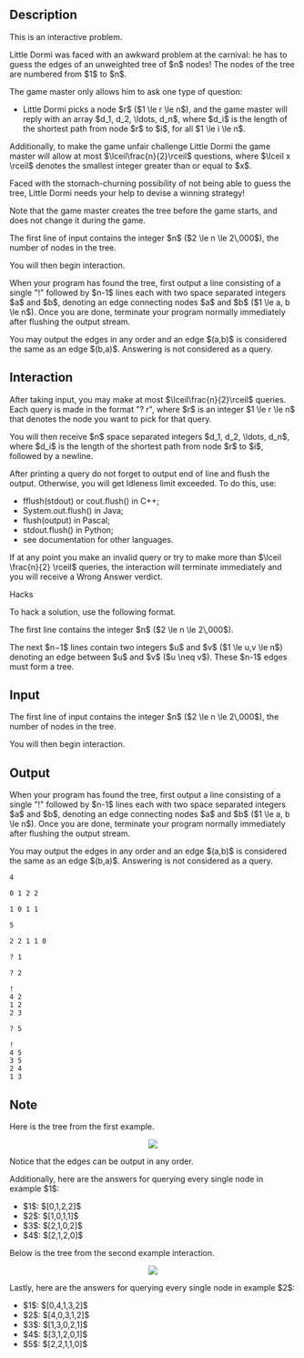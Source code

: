 ## Description

<div><p><span class="tex-font-style-it">This is an interactive problem</span>.</p><p>Little Dormi was faced with an awkward problem at the carnival: he has to guess the edges of an unweighted tree of $n$ nodes! The nodes of the tree are numbered from $1$ to $n$.</p><p>The game master only allows him to ask one type of question:</p><ul><li> Little Dormi picks a node $r$ ($1 \le r \le n$), and the game master will reply with an array $d_1, d_2, \ldots, d_n$, where $d_i$ is the length of the shortest path from node $r$ to $i$, for all $1 \le i \le n$.</li></ul><p>Additionally, to <span class="tex-font-style-striked">make the game unfair</span> challenge Little Dormi the game master will allow at most $\lceil\frac{n}{2}\rceil$ questions, where $\lceil x \rceil$ denotes the smallest integer greater than or equal to $x$.</p><p>Faced with the stomach-churning possibility of not being able to guess the tree, Little Dormi needs your help to devise a winning strategy!</p><p>Note that the game master creates the tree before the game starts, and does not change it during the game.</p></div><div class="input-specification"><p>The first line of input contains the integer $n$ ($2 \le n \le 2\,000$), the number of nodes in the tree.</p><p>You will then begin interaction.</p></div><div class="output-specification"><p>When your program has found the tree, first output a line consisting of a single "<span class="tex-font-style-tt">!</span>" followed by $n-1$ lines each with two space separated integers $a$ and $b$, denoting an edge connecting nodes $a$ and $b$ ($1 \le a, b \le n$). Once you are done, terminate your program normally immediately after flushing the output stream.</p><p>You may output the edges in any order and an edge $(a,b)$ is considered the same as an edge $(b,a)$. Answering is not considered as a query.</p></div><div><h2>Interaction</h2><p>After taking input, you may make at most $\lceil\frac{n}{2}\rceil$ queries. Each query is made in the format "<span class="tex-font-style-tt">? r</span>", where $r$ is an integer $1 \le r \le n$ that denotes the node you want to pick for that query.</p><p>You will then receive $n$ space separated integers $d_1, d_2, \ldots, d_n$, where $d_i$ is the length of the shortest path from node $r$ to $i$, followed by a newline.</p><p>After printing a query do not forget to output end of line and flush the output. Otherwise, you will get <span class="tex-font-style-tt">Idleness limit exceeded</span>. To do this, use:</p><ul> <li> <span class="tex-font-style-tt">fflush(stdout)</span> or <span class="tex-font-style-tt">cout.flush()</span> in C++; </li><li> <span class="tex-font-style-tt">System.out.flush()</span> in Java; </li><li> <span class="tex-font-style-tt">flush(output)</span> in Pascal; </li><li> <span class="tex-font-style-tt">stdout.flush()</span> in Python; </li><li> see documentation for other languages. </li></ul><p><span class="tex-font-style-bf">If at any point you make an invalid query or try to make more than $\lceil \frac{n}{2} \rceil$ queries, the interaction will terminate immediately and you will receive a Wrong Answer verdict.</span></p><p><span class="tex-font-style-bf">Hacks</span></p><p>To hack a solution, use the following format.</p><p>The first line contains the integer $n$ ($2 \le n \le 2\,000$).</p><p>The next $n−1$ lines contain two integers $u$ and $v$ ($1 \le u,v \le n$) denoting an edge between $u$ and $v$ ($u \neq v$). These $n-1$ edges must form a tree.</p></div>

## Input

<p>The first line of input contains the integer $n$ ($2 \le n \le 2\,000$), the number of nodes in the tree.</p><p>You will then begin interaction.</p>

## Output

<p>When your program has found the tree, first output a line consisting of a single "<span class="tex-font-style-tt">!</span>" followed by $n-1$ lines each with two space separated integers $a$ and $b$, denoting an edge connecting nodes $a$ and $b$ ($1 \le a, b \le n$). Once you are done, terminate your program normally immediately after flushing the output stream.</p><p>You may output the edges in any order and an edge $(a,b)$ is considered the same as an edge $(b,a)$. Answering is not considered as a query.</p>





```input1
4

0 1 2 2

1 0 1 1
```




```input2
5

2 2 1 1 0
```




```output1
? 1

? 2

!
4 2
1 2
2 3
```




```output2
? 5

!
4 5
3 5
2 4
1 3
```



## Note

<p>Here is the tree from the first example.</p><center> <img class="tex-graphics" src="file://plgShjfy.png" style="max-width: 100.0%;max-height: 100.0%;"> </center><p>Notice that the edges can be output in any order.</p><p>Additionally, here are the answers for querying every single node in example $1$:</p><ul><li> $1$: $[0,1,2,2]$ </li><li> $2$: $[1,0,1,1]$ </li><li> $3$: $[2,1,0,2]$ </li><li> $4$: $[2,1,2,0]$</li></ul><p>Below is the tree from the second example interaction.</p><center> <img class="tex-graphics" src="file://H23dJfGj.png" style="max-width: 100.0%;max-height: 100.0%;"> </center><p>Lastly, here are the answers for querying every single node in example $2$:</p><ul><li> $1$: $[0,4,1,3,2]$ </li><li> $2$: $[4,0,3,1,2]$ </li><li> $3$: $[1,3,0,2,1]$ </li><li> $4$: $[3,1,2,0,1]$ </li><li> $5$: $[2,2,1,1,0]$</li></ul>
